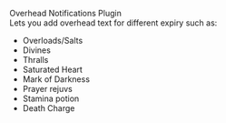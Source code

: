 Overhead Notifications Plugin  
Lets you add overhead text for different expiry such as:  
- Overloads/Salts  
- Divines  
- Thralls  
- Saturated Heart  
- Mark of Darkness  
- Prayer rejuvs  
- Stamina potion  
- Death Charge
